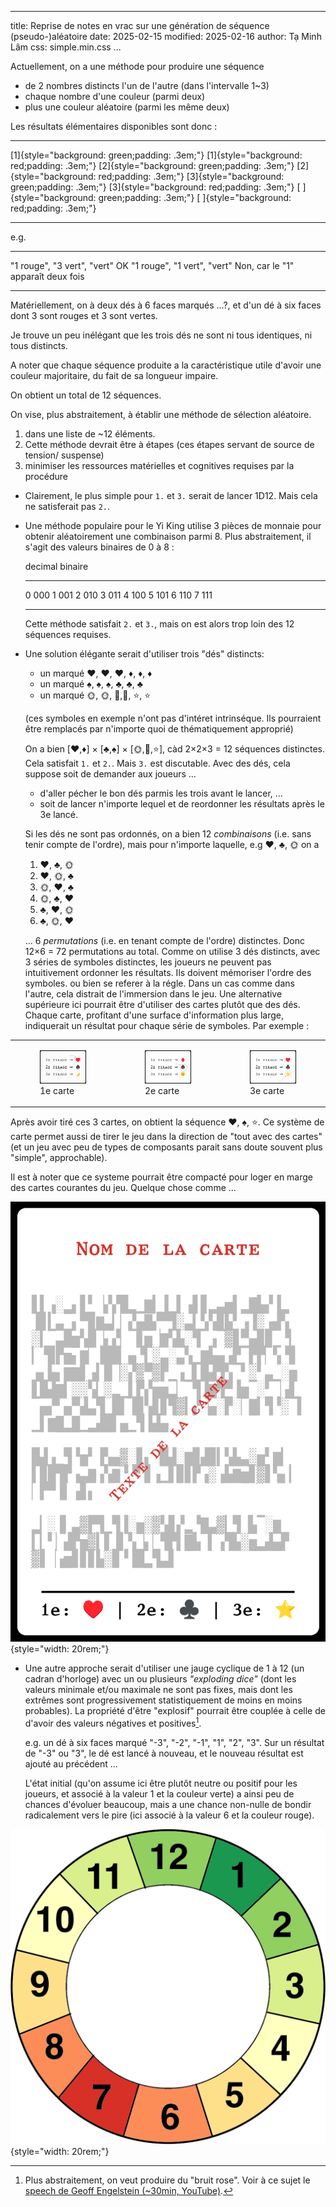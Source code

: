 
---
title: Reprise de notes en vrac sur une génération de séquence (pseudo-)aléatoire
date: 2025-02-15
modified: 2025-02-16
author: Tạ Minh Lâm
css: simple.min.css
...

Actuellement, on a une méthode pour produire une séquence

- de 2 nombres distincts l'un de l'autre
  (dans l'intervalle 1~3)
- chaque nombre d'une couleur
  (parmi deux)
- plus une couleur aléatoire
  (parmi les même deux)

Les résultats élémentaires disponibles sont donc :

-------------------------------------------------  -------------------------------------------------
[1]{style="background: green;padding: .3em;"}      [1]{style="background: red;padding: .3em;"} 
[2]{style="background: green;padding: .3em;"}      [2]{style="background: red;padding: .3em;"} 
[3]{style="background: green;padding: .3em;"}      [3]{style="background: red;padding: .3em;"} 
[ ]{style="background: green;padding: .3em;"}      [ ]{style="background: red;padding: .3em;"} 
-------------------------------------------------  -------------------------------------------------


<!--
Sous forme de table

1. [1]{style="background: green;padding: .3em;"}, 
2. [1]{style="background: red;padding: .3em;"}, 
3. [2]{style="background: green;padding: .3em;"}, 
4. [2]{style="background: red;padding: .3em;"}, 
5. [3]{style="background: green;padding: .3em;"}, 
6. [3]{style="background: red;padding: .3em;"}, 
7. [.]{style="background: green;padding: .3em;"}, 
8. [—]{style="background: red;padding: .3em;"}, 

-- --  --  -- --
R  1R  2R  3R -R
V  1V  2V  3V -V
-- --  --  -- --

: R = "rouge", V = "vert", "-" = pas de nombre
-->

e.g.

-----------------------------  --------------------------------------
"1 rouge", "3 vert", "vert"     OK
"1 rouge", "1 vert", "vert"     Non, car le "1" apparaît deux fois
-----------------------------  --------------------------------------

Matériellement, on à deux dés à 6 faces marqués ...?, et d'un dé à six faces dont 3 sont rouges et 3 sont vertes.

Je trouve un peu inélégant que les trois dés ne sont ni tous identiques, ni tous distincts.

A noter que chaque séquence produite a la caractéristique utile d'avoir une couleur majoritaire, du fait de sa longueur impaire.

On obtient un total de 12 séquences.

On vise, plus abstraitement, à établir une méthode de sélection aléatoire.

1. dans une liste de ~12 éléments.
2. Cette méthode devrait être à étapes
   (ces étapes servant de source de tension/ suspense)
3. minimiser les ressources matérielles et cognitives requises par
   la procédure

- Clairement, le plus simple pour `1.` et `3.` serait de lancer 1D12.
  Mais cela ne satisferait pas `2.`.

- Une méthode populaire pour le Yi King utilise 3 pièces de monnaie pour
  obtenir aléatoirement une combinaison parmi 8. Plus abstraitement, il 
  s'agit des valeurs binaires de 0 à 8 :

   decimal    binaire
  ---------  ---------
   0            000
   1            001
   2            010
   3            011
   4            100
   5            101
   6            110
   7            111
  ---------  ---------

  Cette méthode satisfait `2.` et `3.`, mais on est alors trop loin des 12 séquences requises.

<!--

  Mais si utilise 3 pieces distinctes, e.g. [🌞, 🌛], [A, B] et [1, 2], on a alors toujours 8 *combinaisons* (i.e.  sans tenir compte de l'ordre), 

  ----------
   🌞, A, 1
   🌞, A, 2
   🌞, B, 1
   🌞, B, 2
   🌛, A, 1
   🌛, A, 2
   🌛, B, 1
   🌛, B, 2
  ----------

  ... mais pour chacune, par exemple 🌞, A, 1, on a 6 *pérmutations* (i.e. en tenant compte de l'ordre):

  ----------
   🌞, A, 1
   🌞, 1, A
   A, 1, 🌞
   A, 🌞, 1
   1, A, 🌞
   !, 🌞, A
  ----------

  Donc un total de 8 × 6 = 48 pérmutations ... beaucoup trop par rapport aux 12 séquences requises.
-->

- Une solution élégante serait d'utiliser trois "dés" distincts:

  - un marqué ♥️, ♥️, ♥️, ♦️, ♦️, ♦️
  - un marqué ♠️, ♠️, ♠️, ♣️, ♣️, ♣️
  - un marqué 🌞, 🌞, 🌛,🌛, ⭐, ⭐

  (ces symboles en exemple n'ont pas d'intéret intrinséque. Ils pourraient être remplacés par n'importe quoi de thématiquement approprié)

  On a bien [♥️,♦️] × [♣️,♠️] × [🌞,🌛,⭐], càd 2×2×3 = 12 séquences distinctes. Cela satisfait `1.` et `2.`. Mais `3.` est discutable. Avec des dés, cela suppose soit de demander aux joueurs ...
  
  - d'aller pécher le bon dés parmis les trois avant le lancer, ...
  - soit de lancer n'importe lequel et de reordonner les résultats après le 3e lancé.

  Si les dés ne sont pas ordonnés, on a bien 12 *combinaisons*  (i.e.  sans tenir compte de l'ordre), mais pour n'importe laquelle, e.g ♥️, ♣️, 🌞 on a

  1. ♥️, ♣️, 🌞
  2. ♥️, 🌞, ♣️
  3. 🌞, ♥️, ♣️
  4. 🌞, ♣️, ♥️
  5. ♣️, ♥️, 🌞
  6. ♣️, 🌞, ♥️

  ... 6 *permutations*  (i.e. en tenant compte de l'ordre) distinctes. Donc 12×6 = 72 permutations au total.
  Comme on utilise 3 dés distincts, avec 3 séries de symboles distinctes, les joueurs ne peuvent pas intuitivement ordonner les résultats. Ils doivent mémoriser l'ordre des symboles. ou bien se referer à la régle. Dans un cas comme dans l'autre, cela distrait de l'immersion dans le jeu.
  Une alternative supérieure ici pourrait être d'utiliser des cartes plutôt que des dés. Chaque carte, profitant d'une surface d'information plus large, indiquerait un résultat pour chaque série de symboles. Par exemple :


<table>
<tbody>
<tr>
<td>
<figure>
<img src="cartes/carte1.jpg">
<figcaption>1e carte
</figcaption>
</figure>
</td>
<td>
<figure>
<img src="cartes/carte2.jpg">
<figcaption>2e carte
</figcaption>
</figure>
</td>
<td>
<figure>
<img src="cartes/carte3.jpg">
<figcaption>3e carte
</figcaption>
</figure>
</td>
</tr>
</tbody>
</table>


<!--

  -----------------------------------------  ------------------------------  ------------------------------
  ![1e carte](cartes/carte1.jpg "1e carte")  ![2e carte](cartes/carte2.jpg)  ![3e carte](cartes/carte3.jpg)
  -----------------------------------------  ------------------------------  ------------------------------
    ----------  ---
    1e tirage    ♥️
    2e tirage    ♠️
    3e tirage    🌛
    ----------  ---
    : 1e carte
  
    ----------  ---
    1e tirage    ♦️
    2e tirage    ♠️
    3e tirage    🌞
    ----------  ---
    : 2e carte
  
    ----------  ---
    1e tirage    ♥️
    2e tirage    ♣️
    3e tirage    ⭐
    ----------  ---
    : 3e carte
  -->

  Après avoir tiré ces 3 cartes, on obtient la séquence ♥️, ♠️, ⭐.
  Ce système de carte permet aussi de tirer le jeu dans la direction de "tout avec des cartes" (et un jeu avec peu de types de composants parait sans doute souvent plus "simple", approchable).

  Il est à noter que ce systeme pourrait être compacté pour loger en marge des cartes courantes du jeu. Quelque chose comme ...
  
  ![exemple de carte](cartes/exemple-carte.png){style="width: 20rem;"}

- Une autre approche serait d'utiliser une jauge cyclique de 1 à 12 (un cadran d'horloge) avec un ou plusieurs *"exploding dice"* (dont les valeurs minimale et/ou maximale ne sont pas fixes, mais dont les extrêmes sont progressivement statistiquement de moins en moins probables). La propriété d'être "explosif" pourrait être couplée à celle de d'avoir des valeurs négatives et positives[^pink].

   e.g. un dé à six faces marqué "-3", "-2", "-1", "1", "2", "3".
   Sur un résultat de "-3" ou "3", le dé est lancé à nouveau, et le nouveau résultat est ajouté au précédent ...

   L'état initial (qu'on assume ici être plutôt neutre ou positif pour les joueurs, et associé à la valeur 1 et la couleur verte) a ainsi peu de chances d'évoluer beaucoup, mais a une chance non-nulle de bondir radicalement vers le pire (ici associé à la valeur 6 et la couleur rouge).

![Si on depasse 12, on retombe à 1 ...](jauge/wheel.alt2.png){style="width: 20rem;"}

[^pink]: Plus abstraitement, on veut produire du "bruit rose". Voir à ce sujet le [speech de Geoff Engelstein (~30min, YouTube)](https://www.youtube.com/watch?v=qXn3tGBztVc).
